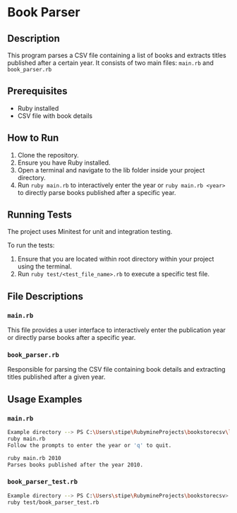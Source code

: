# Book Parser

## Description
This program parses a CSV file containing a list of books and extracts titles published after a certain year. It consists of two main files: `main.rb` and `book_parser.rb`

## Prerequisites
- Ruby installed
- CSV file with book details

## How to Run
1. Clone the repository.
2. Ensure you have Ruby installed.
3. Open a terminal and navigate to the lib folder inside your project directory.
4. Run `ruby main.rb` to interactively enter the year or `ruby main.rb <year>` to directly parse books published after a specific year.

## Running Tests
The project uses Minitest for unit and integration testing.

To run the tests:
1. Ensure that you are located within root directory within your project using the terminal.
2. Run `ruby test/<test_file_name>.rb` to execute a specific test file.

## File Descriptions

### `main.rb`
This file provides a user interface to interactively enter the publication year or directly parse books after a specific year.

### `book_parser.rb`
Responsible for parsing the CSV file containing book details and extracting titles published after a given year.

## Usage Examples

### `main.rb`
```bash
Example directory --> PS C:\Users\stipe\RubymineProjects\bookstorecsv\lib>
ruby main.rb
Follow the prompts to enter the year or 'q' to quit.

ruby main.rb 2010
Parses books published after the year 2010.
```

### `book_parser_test.rb`
```bash
Example directory --> PS C:\Users\stipe\RubymineProjects\bookstorecsv>
ruby test/book_parser_test.rb
```
